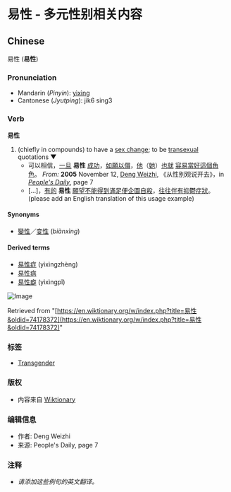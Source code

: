 # 易性 - 多元性别相关内容

## Chinese

易性 (**易性**)

### Pronunciation

- Mandarin (_Pinyin_): [yìxìng](https://en.wiktionary.org/wiki/y%C3%ACx%C3%ACng)
- Cantonese (_Jyutping_): jik6 sing3

### Verb

**易性**

1. (chiefly in compounds) to have a [sex change](https://en.wiktionary.org/wiki/sex_change#English); to be [transexual](https://en.wiktionary.org/wiki/transexual#English) quotations ▼
    - 可以相信，[一旦](https://wiki/%E4%B8%80%E6%97%A6#Chinese) **易性** [成功](https://wiki/%E6%88%90%E5%8A%9F#Chinese)，[如願以償](https://wiki/%E5%A6%82%E9%A1%98%E4%BB%A5%E5%84%9F#Chinese)，[他](https://wiki/%E4%BB%96#Chinese)（[她](https://wiki/%E5%A5%B9#Chinese)）[也](https://wiki/%E4%B9%9F#Chinese)[就](https://wiki/%E5%B0%B1#Chinese) [容易](https://wiki/%E5%AE%B9%E6%98%93#Chinese)[當](https://wiki/%E7%95%B6#Chinese)[好](https://wiki/%E5%A5%BD#Chinese)[這個](https://wiki/%E9%80%99%E5%80%8B#Chinese)[角色](https://wiki/%E8%A7%92%E8%89%B2#Chinese)。 _From:_ **2005** November 12, [Deng Weizhi](https://en.wikipedia.org/wiki/Deng_Weizhi), 《从性别观说开去》，in _[People's Daily](https://en.wikipedia.org/wiki/People%27s_Daily)_, page 7
    - […]，[有的](https://wiki/%E6%9C%89%E7%9A%84#Chinese) **易性** [願望](https://wiki/%E9%A1%98%E6%9C%9B#Chinese)[不能](https://wiki/%E4%B8%8D%E8%83%BD#Chinese)[得到](https://wiki/%E5%BE%97%E5%88%B0#Chinese)[滿足](https://wiki/%E6%BB%BF%E8%B6%B3#Chinese)[便](https://wiki/%E4%BE%BF#Chinese)[企圖](https://wiki/%E4%BC%81%E5%9C%96#Chinese)[自殺](https://wiki/%E8%87%AA%E6%AE%BA#Chinese)，[往往](https://wiki/%E5%BE%80%E5%BE%80#Chinese)[伴有](https://wiki/%E4%BC%B4%E6%9C%89#Chinese)[抑鬱](https://wiki/%E6%8A%91%E9%AC%B1#Chinese)[症狀](https://wiki/%E7%97%87%E7%8B%80#Chinese)。(please add an English translation of this usage example)
    
#### Synonyms

- [變性](https://wiki/%E8%AE%8A%E6%80%A7#Chinese)／[变性](https://wiki/%E5%8F%98%E6%80%A7#Chinese) (_biànxìng_)

#### Derived terms

- [易性症](https://wiki/%E6%98%93%E6%80%A7%E7%97%87#Chinese) (yìxìngzhèng)
- [易性病](https://wiki/%E6%98%93%E6%80%A7%E7%97%85#Chinese)
- [易性癖](https://wiki/%E6%98%93%E6%80%A7%E7%99%96#Chinese) (yìxìngpǐ)

![Image](https://login.wikimedia.org/wiki/Special:CentralAutoLogin/start?useformat=desktop&type=1x1&usesul3=0)

Retrieved from "[https://en.wiktionary.org/w/index.php?title=易性&oldid=74178372](https://en.wiktionary.org/w/index.php?title=易性&oldid=74178372)"

### 标签

- [Transgender](https://wiki/zh:Transgender)

### 版权

- 内容来自 [Wiktionary](https://www.wiktionary.org/)

### 编辑信息
- 作者: Deng Weizhi
- 来源: People's Daily, page 7

### 注释
- _请添加这些例句的英文翻译。_